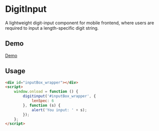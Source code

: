 # DigitInput
A lightweight digit-input component for mobile frontend, where users are required to input a length-specific digit string.

## Demo
[Demo](http://shenfe.github.io/repos/DigitInput/demo.html)

## Usage
```html
<div id="inputBox_wrapper"></div>
<script>
    window.onload = function () {
        digitinput('#inputBox_wrapper', {
            lenSpec: 6
        }, function (s) {
            alert('You input: ' + s);
        });
    };
</script>
```
